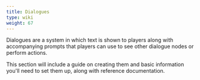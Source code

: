 ```yaml
---
title: Dialogues
type: wiki
weight: 67
---
```


Dialogues are a system in which text is shown to players along with accompanying
prompts that players can use to see other dialogue nodes or perform actions.
  
This section will include a guide on creating them and basic information you'll
need to set them up, along with reference documentation.